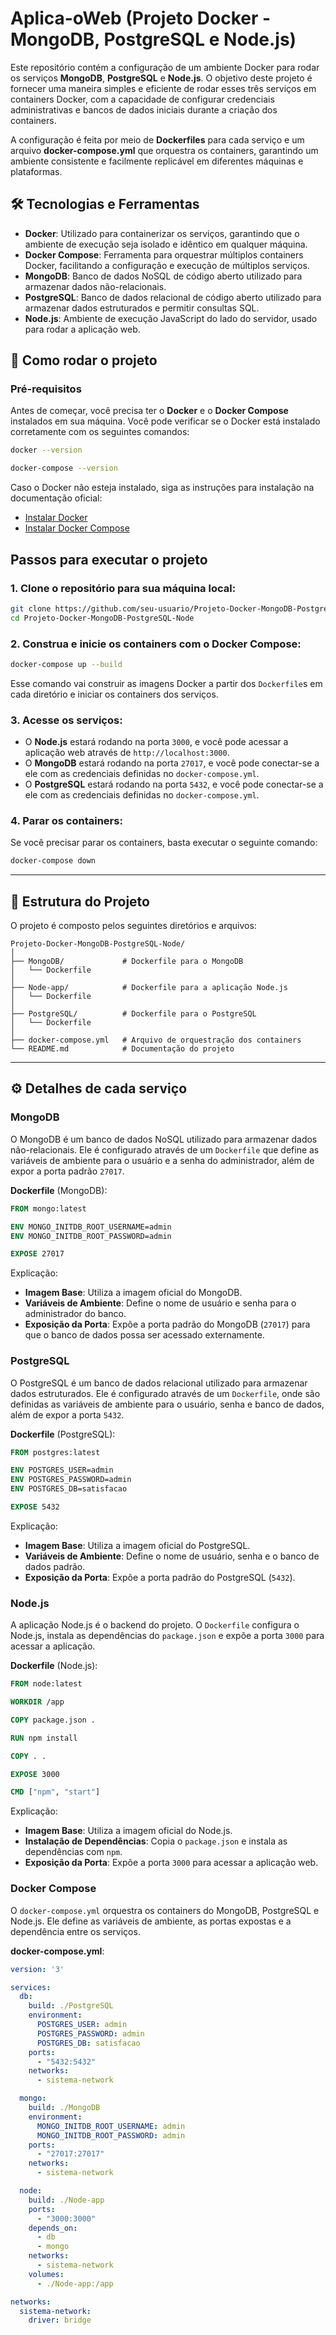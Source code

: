 # **Aplica-oWeb (Projeto Docker - MongoDB, PostgreSQL e Node.js)**

Este repositório contém a configuração de um ambiente Docker para rodar os serviços **MongoDB**, **PostgreSQL** e **Node.js**. O objetivo deste projeto é fornecer uma maneira simples e eficiente de rodar esses três serviços em containers Docker, com a capacidade de configurar credenciais administrativas e bancos de dados iniciais durante a criação dos containers.

A configuração é feita por meio de **Dockerfiles** para cada serviço e um arquivo **docker-compose.yml** que orquestra os containers, garantindo um ambiente consistente e facilmente replicável em diferentes máquinas e plataformas.

## 🛠️ Tecnologias e Ferramentas

- **Docker**: Utilizado para containerizar os serviços, garantindo que o ambiente de execução seja isolado e idêntico em qualquer máquina.
- **Docker Compose**: Ferramenta para orquestrar múltiplos containers Docker, facilitando a configuração e execução de múltiplos serviços.
- **MongoDB**: Banco de dados NoSQL de código aberto utilizado para armazenar dados não-relacionais.
- **PostgreSQL**: Banco de dados relacional de código aberto utilizado para armazenar dados estruturados e permitir consultas SQL.
- **Node.js**: Ambiente de execução JavaScript do lado do servidor, usado para rodar a aplicação web.

## 🚀 Como rodar o projeto

### Pré-requisitos

Antes de começar, você precisa ter o **Docker** e o **Docker Compose** instalados em sua máquina. Você pode verificar se o Docker está instalado corretamente com os seguintes comandos:

```bash
docker --version

docker-compose --version
```

Caso o Docker não esteja instalado, siga as instruções para instalação na documentação oficial:

- [Instalar Docker](https://docs.docker.com/get-docker/)
- [Instalar Docker Compose](https://docs.docker.com/compose/install/)

## Passos para executar o projeto

### 1. **Clone o repositório** para sua máquina local:

```bash
git clone https://github.com/seu-usuario/Projeto-Docker-MongoDB-PostgreSQL-Node.git
cd Projeto-Docker-MongoDB-PostgreSQL-Node
```

### 2. **Construa e inicie os containers** com o Docker Compose:

```bash
docker-compose up --build
```

Esse comando vai construir as imagens Docker a partir dos `Dockerfile`s em cada diretório e iniciar os containers dos serviços.

### 3. **Acesse os serviços**:

- O **Node.js** estará rodando na porta `3000`, e você pode acessar a aplicação web através de `http://localhost:3000`.
- O **MongoDB** estará rodando na porta `27017`, e você pode conectar-se a ele com as credenciais definidas no `docker-compose.yml`.
- O **PostgreSQL** estará rodando na porta `5432`, e você pode conectar-se a ele com as credenciais definidas no `docker-compose.yml`.

### 4. **Parar os containers**:

Se você precisar parar os containers, basta executar o seguinte comando:

```bash
docker-compose down
```

---

## 🧩 Estrutura do Projeto

O projeto é composto pelos seguintes diretórios e arquivos:

```plaintext
Projeto-Docker-MongoDB-PostgreSQL-Node/
│
├── MongoDB/             # Dockerfile para o MongoDB
│   └── Dockerfile
│
├── Node-app/            # Dockerfile para a aplicação Node.js
│   └── Dockerfile
│
├── PostgreSQL/          # Dockerfile para o PostgreSQL
│   └── Dockerfile
│
├── docker-compose.yml   # Arquivo de orquestração dos containers
└── README.md            # Documentação do projeto
```

---

## ⚙️ Detalhes de cada serviço

### MongoDB

O MongoDB é um banco de dados NoSQL utilizado para armazenar dados não-relacionais. Ele é configurado através de um `Dockerfile` que define as variáveis de ambiente para o usuário e a senha do administrador, além de expor a porta padrão `27017`.

**Dockerfile** (MongoDB):
```dockerfile
FROM mongo:latest

ENV MONGO_INITDB_ROOT_USERNAME=admin 
ENV MONGO_INITDB_ROOT_PASSWORD=admin

EXPOSE 27017
```

Explicação:
- **Imagem Base**: Utiliza a imagem oficial do MongoDB.
- **Variáveis de Ambiente**: Define o nome de usuário e senha para o administrador do banco.
- **Exposição da Porta**: Expõe a porta padrão do MongoDB (`27017`) para que o banco de dados possa ser acessado externamente.

### PostgreSQL

O PostgreSQL é um banco de dados relacional utilizado para armazenar dados estruturados. Ele é configurado através de um `Dockerfile`, onde são definidas as variáveis de ambiente para o usuário, senha e banco de dados, além de expor a porta `5432`.

**Dockerfile** (PostgreSQL):
```dockerfile
FROM postgres:latest

ENV POSTGRES_USER=admin
ENV POSTGRES_PASSWORD=admin
ENV POSTGRES_DB=satisfacao

EXPOSE 5432
```

Explicação:
- **Imagem Base**: Utiliza a imagem oficial do PostgreSQL.
- **Variáveis de Ambiente**: Define o nome de usuário, senha e o banco de dados padrão.
- **Exposição da Porta**: Expõe a porta padrão do PostgreSQL (`5432`).

### Node.js

A aplicação Node.js é o backend do projeto. O `Dockerfile` configura o Node.js, instala as dependências do `package.json` e expõe a porta `3000` para acessar a aplicação.

**Dockerfile** (Node.js):
```dockerfile
FROM node:latest

WORKDIR /app

COPY package.json .

RUN npm install

COPY . .

EXPOSE 3000

CMD ["npm", "start"]
```

Explicação:
- **Imagem Base**: Utiliza a imagem oficial do Node.js.
- **Instalação de Dependências**: Copia o `package.json` e instala as dependências com `npm`.
- **Exposição da Porta**: Expõe a porta `3000` para acessar a aplicação web.

### Docker Compose

O `docker-compose.yml` orquestra os containers do MongoDB, PostgreSQL e Node.js. Ele define as variáveis de ambiente, as portas expostas e a dependência entre os serviços.

**docker-compose.yml**:
```yaml
version: '3'

services:
  db:
    build: ./PostgreSQL
    environment:
      POSTGRES_USER: admin
      POSTGRES_PASSWORD: admin
      POSTGRES_DB: satisfacao
    ports:
      - "5432:5432"
    networks:
      - sistema-network

  mongo:
    build: ./MongoDB
    environment:
      MONGO_INITDB_ROOT_USERNAME: admin
      MONGO_INITDB_ROOT_PASSWORD: admin
    ports:
      - "27017:27017"
    networks:
      - sistema-network

  node:
    build: ./Node-app
    ports:
      - "3000:3000"
    depends_on:
      - db
      - mongo
    networks:
      - sistema-network
    volumes:
      - ./Node-app:/app

networks:
  sistema-network:
    driver: bridge
```
